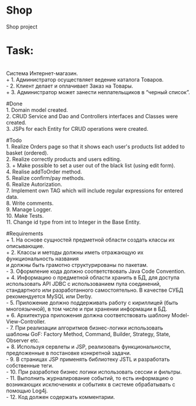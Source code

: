 # Shop
Shop project
# Task:
<br>Система Интернет-магазин. 
<br>+ 1. Администратор осуществляет ведение каталога Товаров.
<br>- 2. Клиент делает и оплачивает Заказ на Товары.
<br>+ 3. Администратор может занести неплательщиков в “черный список”.

#Done
<br>1. Domain model created.
<br>2. CRUD Service and Dao and Controllers interfaces and Classes were created.
<br>3. JSPs for each Entity for CRUD operations were created.

#Todo
<br>1. Realize Orders page so that it shows each user's products list added to basket (ordered).
<br>2. Realize correctly products and users editing.
<br>3. + Make possible to set a user out of the black list (using edit form).
<br>4. Realise addToOrder method.
<br>5. Realize confirm/pay methods.
<br>6. Realize Autorization.
<br>7. Implement own TAG which will include regular expressions for entered data.
<br>8. Write comments.
<br>9. Manage Logger.
<br>10. Make Tests.
<br>11. Change id type from int to Integer in the Base Entity.

#Requirements
<br>+ 1. На основе сущностей предметной области создать классы их описывающие.
<br>+ 2. Классы и методы должны иметь отражающую их функциональность названия
<br> и должны быть грамотно структурированы по пакетам.
<br>- 3. Оформление кода должно соответствовать Java Code Convention.
<br>+ 4. Информацию о предметной области хранить в БД, для доступа использовать API JDBC с использованием пула соединений,
<br> стандартного или разработанного самостоятельно. В качестве СУБД рекомендуется MySQL или Derby.
<br>- 5. Приложение должно поддерживать работу с кириллицей (быть многоязычной), в том числе и при хранении информации в БД.
<br>+ 6. Архитектура приложения должна соответствовать шаблону Model-View-Controller.
<br>- 7. При реализации алгоритмов бизнес-логики использовать
<br> шаблоны GoF: Factory Method, Command, Builder, Strategy, State, Observer etc.
<br>+ 8. Используя сервлеты и JSP, реализовать функциональности, предложенные в постановке конкретной задачи.
<br>- 9. В страницах JSP применять библиотеку JSTL и разработать собственные теги.
<br>- 10. При разработке бизнес логики использовать сессии и фильтры.
<br>- 11. Выполнить журналирование событий, то есть информацию о возникающих исключениях и событиях в системе обрабатывать с помощью Log4j.
<br>- 12.	Код должен содержать комментарии.


